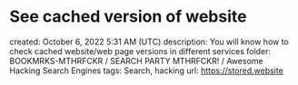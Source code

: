 # See cached version of website

created: October 6, 2022 5:31 AM (UTC)
description: You will know how to check cached website/web page versions in different services
folder: BOOKMRKS-MTHRFCKR / SEARCH PARTY MTHRFCKR! / Awesome Hacking Search Engines
tags: Search, hacking
url: https://stored.website
